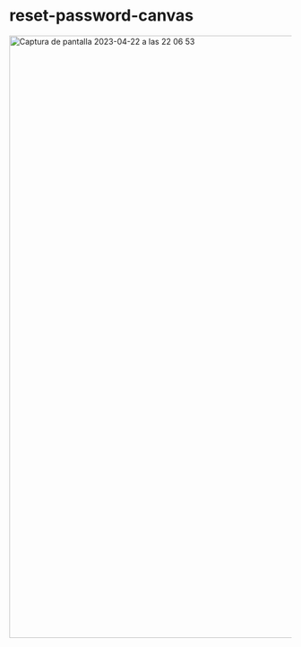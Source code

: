 # reset-password-canvas


<img width="1077" alt="Captura de pantalla 2023-04-22 a las 22 06 53" src="https://user-images.githubusercontent.com/123760628/233804270-cbcdc701-a146-41f5-b947-8fd78e884f89.png">
